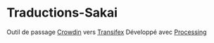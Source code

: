 # Traductions-Sakai
Outil de passage [Crowdin]() vers [Transifex](https://www.transifex.com/)
Développé avec [Processing](https://processing.org/)
